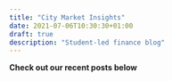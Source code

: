 ```yaml
---
title: "City Market Insights"
date: 2021-07-06T10:30:30+01:00
draft: true
description: "Student-led finance blog"
---
```


**Check out our recent posts below**
